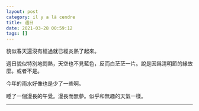 ```yaml
---
layout: post
category: il y a là cendre
title: 週日
date: 2021-03-28 00:59:12
tags: []
---
```


貌似春天還沒有經過就已經炎熱了起來。

週日貌似特別地悶熱，天空也不見藍色，反而白茫茫一片。說是因爲清明節的緣故麼。或者不是。

今年的雨水好像也是少了一些啊。

睡了一個漫長的午覺。漫長而無夢。似乎和無趣的天氣一樣。


-------





